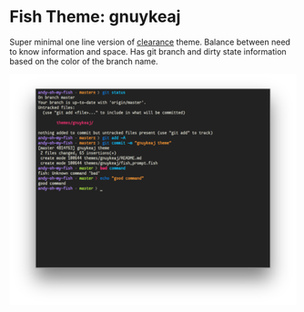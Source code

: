 # Fish Theme: gnuykeaj

Super minimal one line version of [clearance](https://github.com/bpinto/oh-my-fish/tree/master/themes/clearance) theme. Balance between need to know information and space. Has git branch and dirty state information based on the color of the branch name.

![gnuykjeatheme](https://raw.githubusercontent.com/andyklimczak/oh-my-fish/gnuykeaj-screenshot/themes/gnuykeaj/gnuykeaj-preview.png)

